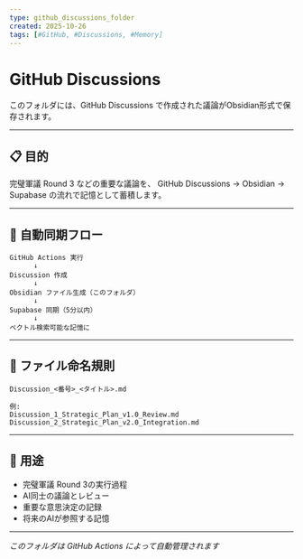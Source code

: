 ```yaml
---
type: github_discussions_folder
created: 2025-10-26
tags: [#GitHub, #Discussions, #Memory]
---
```


# GitHub Discussions

このフォルダには、GitHub Discussions で作成された議論がObsidian形式で保存されます。

---

## 📋 目的

完璧軍議 Round 3 などの重要な議論を、
GitHub Discussions → Obsidian → Supabase の流れで記憶として蓄積します。

---

## 🔄 自動同期フロー

```
GitHub Actions 実行
      ↓
Discussion 作成
      ↓
Obsidian ファイル生成（このフォルダ）
      ↓
Supabase 同期（5分以内）
      ↓
ベクトル検索可能な記憶に
```

---

## 📁 ファイル命名規則

```
Discussion_<番号>_<タイトル>.md

例:
Discussion_1_Strategic_Plan_v1.0_Review.md
Discussion_2_Strategic_Plan_v2.0_Integration.md
```

---

## 🎯 用途

- 完璧軍議 Round 3の実行過程
- AI同士の議論とレビュー
- 重要な意思決定の記録
- 将来のAIが参照する記憶

---

*このフォルダは GitHub Actions によって自動管理されます*

